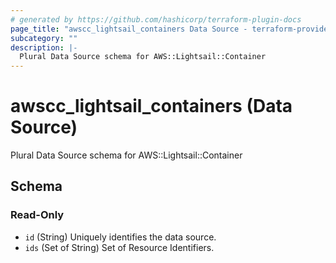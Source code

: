 ```yaml
---
# generated by https://github.com/hashicorp/terraform-plugin-docs
page_title: "awscc_lightsail_containers Data Source - terraform-provider-awscc"
subcategory: ""
description: |-
  Plural Data Source schema for AWS::Lightsail::Container
---
```


# awscc_lightsail_containers (Data Source)

Plural Data Source schema for AWS::Lightsail::Container



<!-- schema generated by tfplugindocs -->
## Schema

### Read-Only

- `id` (String) Uniquely identifies the data source.
- `ids` (Set of String) Set of Resource Identifiers.


